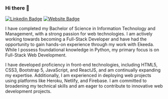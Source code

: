 ### Hi there 👋
[![Linkedin Badge](https://img.shields.io/badge/-Pratik-blue?style=flat-square&logo=Linkedin&logoColor=white&link=https://www.linkedin.com/in/pratik-das-kanungo-43625a181/)](https://www.linkedin.com/in/pratik-das-kanungo-43625a181/)
[![Website Badge](https://img.shields.io/badge/StackOverflow-Pratik-yellow)](https://stackoverflow.com/users/16331549/pratik-das-kanungo-)

I have completed my Bachelor of Science in Information Technology and Management, with a strong passion for web technologies. I am actively working towards becoming a Full-Stack Developer and have had the opportunity to gain hands-on experience through my work with Ekeeda. While I possess foundational knowledge in Python, my primary focus is on Full-Stack Web Development.

I have developed proficiency in front-end technologies, including HTML5, CSS3, Bootstrap 5, JavaScript, and ReactJS, and am continually expanding my expertise. Additionally, I am experienced in deploying web projects using platforms like Heroku, Netlify, and Firebase. I am committed to broadening my technical skills and am eager to contribute to innovative web development projects.




